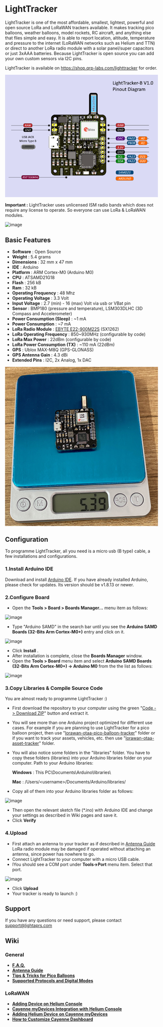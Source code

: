 # LightTracker

LightTracker is one of the most affordable, smallest, lightest, powerful and open source LoRa and LoRaWAN trackers available. It makes tracking pico balloons, weather balloons, model rockets, RC aircraft, and anything else that flies simple and easy.
It is able to report location, altitude, temperature and pressure to the internet (LoRaWAN networks such as Helium and TTN) or direct to another LoRa radio module with a solar panel/super capacitors or just 3xAAA batteries.
Because LightTracker is open source you can add your own custom sensors via I2C pins.

LightTracker is available on https://shop.qrp-labs.com/lighttracker for order.

<img src="images/lighttracker-b-pinout.png" width="600">

**Important :** LightTracker uses unlicensed ISM radio bands which does not require any license to operate. So everyone can use LoRa & LoRaWAN modules.

![image](https://user-images.githubusercontent.com/48382675/135754148-8be7a6b1-d783-4bde-aaed-d4e67c7b3fe4.png)

## Basic Features

- **Software** : Open Source
- **Weight** : 5.4 grams
- **Dimensions** : 32 mm x 47 mm
- **IDE** : Arduino
- **Platform** : ARM Cortex-M0 (Arduino M0)
- **CPU** : ATSAMD21G18
- **Flash** : 256 kB
- **Ram** : 32 kB
- **Operating Frequency** : 48 Mhz
- **Operating Voltage** : 3.3 Volt
- **Input Voltage** : 2.7 (min) - 16 (max) Volt via usb or VBat pin
- **Sensor** : BMP180 (pressure and temperature), LSM303DLHC (3D Compass and Accelerometer)
- **Power Consumption (Sleep)** : ~1 mA
- **Power Consumption** : ~7 mA
- **LoRa Radio Module** : [EBYTE E22-900M22S](https://www.ebyte.com/en/product-view-news.aspx?id=437) (SX1262)
- **LoRa Operating Frequency** : 850~930MHz (configurable by code)
- **LoRa Max Power** : 22dBm (configurable by code)
- **LoRa Power Consumption (TX)** : ~110 mA (22dBm)
- **GPS** : Ublox MAX-M8Q (GPS-GLONASS)
- **GPS Antenna Gain** : 4.3 dBi
- **Extended Pins** : I2C, 2x Analog, 1x DAC

<img src="images/lighttracker-b-weight.jpg" width="600">

## Configuration

To programme LightTracker, all you need is a micro usb (B type) cable, a few installations and configurations.

### 1.Install Arduino IDE

Download and install [Arduino IDE](https://www.arduino.cc/en/Main/Software). If you have already installed Arduino, please check for updates. Its version should be v1.8.13 or newer.

### 2.Configure Board

- Open the **Tools > Board > Boards Manager...** menu item as follows:

![image](https://user-images.githubusercontent.com/48382675/135890740-df30ddd3-ee2b-42b7-bc90-b30240cf5ee3.png)

- Type "Arduino SAMD" in the search bar until you see the **Arduino SAMD Boards (32-Bits Arm Cortex-M0+)** entry and click on it.

![image](https://user-images.githubusercontent.com/48382675/135891280-ad4eb226-dc00-4ff9-8332-a57fa986d16f.png)

- Click **Install** .
- After installation is complete, close the **Boards Manager** window.
- Open the **Tools > Board** menu item and select **Arduino SAMD Boards (32-Bits Arm Cortex-M0+) -> Arduino M0** from the the list as follows:

![image](https://user-images.githubusercontent.com/48382675/135892579-8fb214f0-07ad-485d-9aba-d51d7acf9a16.png)

### 3.Copy Libraries & Compile Source Code

You are almost ready to programme LightTracker :)

- First download the repository to your computer using the green "[Code -> Download ZIP](https://github.com/lightaprs/LightTracker-1.0/archive/refs/heads/main.zip)" button and extract it.
- You will see more than one Arduino project optimized for different use cases. For example if you are planning to use LightTracker for a pico balloon project, then use "[lorawan-otaa-pico-balloon-tracker](lorawan-otaa-pico-balloon-tracker)" folder or if you want to track your assets, vehicles, etc. then use "[lorawan-otaa-asset-tracker](lorawan-otaa-asset-tracker)" folder.
- You will also notice some folders in the "libraries" folder. You have to copy these folders (libraries) into your Arduino libraries folder on your computer. Path to your Arduino libraries:

  **Windows** : This PC\Documents\Arduino\libraries\
 
  **Mac** : /Users/\<username\>/Documents/Arduino/libraries/

- Copy all of them into your Arduino libraries folder as follows:

![image](https://user-images.githubusercontent.com/48382675/135894729-d4075114-4c57-49d9-9bb7-5277bd3c1e66.png)

- Then open the relevant sketch file (*.ino) with Arduino IDE and change your settings as described in Wiki pages and save it.
- Click **Verify**

### 4.Upload

- First attach an antenna to your tracker as if described in [Antenna Guide](https://github.com/lightaprs/LightTracker-1.0/wiki/Antenna-Guide) LoRa radio module may be damaged if operated without attaching an antenna, since power has nowhere to go.
- Connect LightTracker to your computer with a micro USB cable.
- IYou should see a COM port under **Tools->Port** menu item. Select that port.

![image](https://user-images.githubusercontent.com/48382675/135892815-b129bd92-1d88-41e3-a943-dd61bd19f3e9.png)

- Click **Upload**
- Your tracker is ready to launch :)

## Support

If you have any questions or need support, please contact support@lightaprs.com

## Wiki

### General

* **[F.A.Q.](https://github.com/lightaprs/LightTracker-1.0/wiki/F.A.Q.)**
* **[Antenna Guide](https://github.com/lightaprs/LightTracker-1.0/wiki/Antenna-Guide)**
* **[Tips & Tricks for Pico Balloons](https://github.com/lightaprs/LightTracker-1.0/wiki/Tips-&-Tricks-for-Pico-Balloons)**
* **[Supported Protocols and Digital Modes](https://github.com/lightaprs/LightTracker-1.0/wiki/Supported-Protocols-and-Digital-Modes)**

### LoRaWAN

* **[Adding Device on Helium Console](https://github.com/lightaprs/LightTracker-1.0/wiki/Adding-Device-on-Helium-Console)**
* **[Cayenne myDevices Integration with Helium Console](https://github.com/lightaprs/LightTracker-1.0/wiki/Cayenne-myDevices-Integration-with-Helium-Console)**
* **[Adding Helium Device on Cayenne myDevices](https://github.com/lightaprs/LightTracker-1.0/wiki/Adding-Helium-Device-on-Cayenne-myDevices)**
* **[How to Customize Cayenne Dashboard](https://github.com/lightaprs/LightTracker-1.0/wiki/How-to-Customize-Cayenne-Dashboard)**
